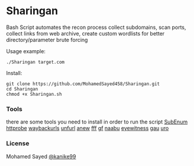 # Sharingan
Bash Script automates the recon process 
collect subdomains, scan ports, collect links from web archive, create custom wordlists for better directory/parameter brute forcing


Usage example:
```
./Sharingan target.com
```

Install:

```
git clone https://github.com/MohamedSayed458/Sharingan.git
cd Sharingan
chmod +x Sharingan.sh
```


### Tools
there are some tools you need to install in order to run the script
[SubEnum](https://github.com/bing0o/SubEnum)
[httprobe](https://github.com/tomnomnom/httprobe)
[waybackurls](https://github.com/tomnomnom/waybackurls)
[unfurl](https://github.com/tomnomnom/unfurl)
[anew](https://github.com/tomnomnom/anew)
[fff](https://github.com/tomnomnom/fff)
[gf](https://github.com/tomnomnom/gf)
[naabu](https://github.com/projectdiscovery/naabu)
[eyewitness](https://github.com/FortyNorthSecurity/EyeWitness)
[gau](https://github.com/lc/gau)
[uro](https://github.com/s0md3v/uro)


### License
Mohamed Sayed [@kanike99](https://twitter.com/kanike99)

